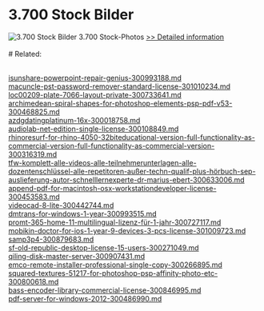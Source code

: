 # 3.700 Stock Bilder
![3.700 Stock Bilder](https://mycommerce.akamaized.net/api/pimages/P300664832/BIG/300664832.PNG)
3.700 Stock-Photos
[>> Detailed information](https://secure.shareit.com/shareit/product.html?productid=300664832&affiliateid=200057808)<br/><br/># Related:

<br />[isunshare-powerpoint-repair-genius-300993188.md](https://github.com/downloadplanet/downloadplanet/blob/main/isunshare-powerpoint-repair-genius-300993188.md)<br />[macuncle-pst-password-remover-standard-license-301010234.md](https://github.com/downloadplanet/downloadplanet/blob/main/macuncle-pst-password-remover-standard-license-301010234.md)<br />[loc00209-plate-7066-layout-private-300733641.md](https://github.com/downloadplanet/downloadplanet/blob/main/loc00209-plate-7066-layout-private-300733641.md)<br />[archimedean-spiral-shapes-for-photoshop-elements-psp-pdf-v53-300468825.md](https://github.com/downloadplanet/downloadplanet/blob/main/archimedean-spiral-shapes-for-photoshop-elements-psp-pdf-v53-300468825.md)<br />[azdgdatingplatinum-16x-300018758.md](https://github.com/downloadplanet/downloadplanet/blob/main/azdgdatingplatinum-16x-300018758.md)<br />[audiolab-net-edition-single-license-300108849.md](https://github.com/downloadplanet/downloadplanet/blob/main/audiolab-net-edition-single-license-300108849.md)<br />[rhinoresurf-for-rhino-4050-32biteducational-version-full-functionality-as-commercial-version-full-functionality-as-commercial-version-300316319.md](https://github.com/downloadplanet/downloadplanet/blob/main/rhinoresurf-for-rhino-4050-32biteducational-version-full-functionality-as-commercial-version-full-functionality-as-commercial-version-300316319.md)<br />[tfw-komplett-alle-videos-alle-teilnehmerunterlagen-alle-dozentenschlüssel-alle-repetitoren-außer-techn-qualif-plus-hörbuch-sep-auslieferung-autor-schnelllernexperte-dr-marius-ebert-300633006.md](https://github.com/downloadplanet/downloadplanet/blob/main/tfw-komplett-alle-videos-alle-teilnehmerunterlagen-alle-dozentenschlüssel-alle-repetitoren-außer-techn-qualif-plus-hörbuch-sep-auslieferung-autor-schnelllernexperte-dr-marius-ebert-300633006.md)<br />[append-pdf-for-macintosh-osx-workstationdeveloper-license-300453583.md](https://github.com/downloadplanet/downloadplanet/blob/main/append-pdf-for-macintosh-osx-workstationdeveloper-license-300453583.md)<br />[videocad-8-lite-300442744.md](https://github.com/downloadplanet/downloadplanet/blob/main/videocad-8-lite-300442744.md)<br />[dmtrans-for-windows-1-year-300993515.md](https://github.com/downloadplanet/downloadplanet/blob/main/dmtrans-for-windows-1-year-300993515.md)<br />[promt-365-home-11-multilingual-lizenz-für-1-jahr-300727117.md](https://github.com/downloadplanet/downloadplanet/blob/main/promt-365-home-11-multilingual-lizenz-für-1-jahr-300727117.md)<br />[mobikin-doctor-for-ios-1-year-9-devices-3-pcs-license-301009723.md](https://github.com/downloadplanet/downloadplanet/blob/main/mobikin-doctor-for-ios-1-year-9-devices-3-pcs-license-301009723.md)<br />[samp3p4-300879683.md](https://github.com/downloadplanet/downloadplanet/blob/main/samp3p4-300879683.md)<br />[sf-old-republic-desktop-license-15-users-300271049.md](https://github.com/downloadplanet/downloadplanet/blob/main/sf-old-republic-desktop-license-15-users-300271049.md)<br />[qiling-disk-master-server-300907431.md](https://github.com/downloadplanet/downloadplanet/blob/main/qiling-disk-master-server-300907431.md)<br />[emco-remote-installer-professional-single-copy-300266895.md](https://github.com/downloadplanet/downloadplanet/blob/main/emco-remote-installer-professional-single-copy-300266895.md)<br />[squared-textures-51217-for-photoshop-psp-affinity-photo-etc-300800618.md](https://github.com/downloadplanet/downloadplanet/blob/main/squared-textures-51217-for-photoshop-psp-affinity-photo-etc-300800618.md)<br />[bass-encoder-library-commercial-license-300846995.md](https://github.com/downloadplanet/downloadplanet/blob/main/bass-encoder-library-commercial-license-300846995.md)<br />[pdf-server-for-windows-2012-300486990.md](https://github.com/downloadplanet/downloadplanet/blob/main/pdf-server-for-windows-2012-300486990.md)